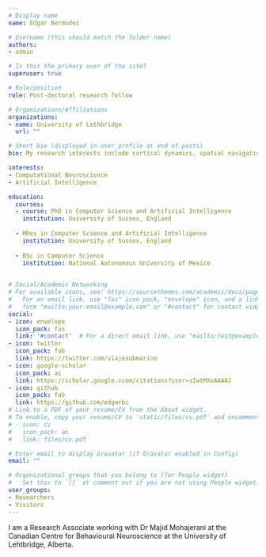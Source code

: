```yaml
---
# Display name
name: Edgar Bermudez

# Username (this should match the folder name)
authors:
- admin

# Is this the primary user of the site?
superuser: true

# Role/position
role: Post-doctoral research fellow

# Organizations/Affiliations
organizations:
- name: University of Lethbridge
  url: ""

# Short bio (displayed in user profile at end of posts)
bio: My research interests include cortical dynamics, spatial navigation, learning and memory.

interests:
- Computational Neuroscience
- Artificial Intelligence

education:
  courses:
  - course: PhD in Computer Science and Artificial Intelligence
    institution: University of Sussex, England
  
  - MRes in Computer Science and Artificial Intelligence
    institution: University of Sussex, England
    
  - BSc in Computer Science
    institution: National Autonomous University of Mexico
    

# Social/Academic Networking
# For available icons, see: https://sourcethemes.com/academic/docs/page-builder/#icons
#   For an email link, use "fas" icon pack, "envelope" icon, and a link in the
#   form "mailto:your-email@example.com" or "#contact" for contact widget.
social:
- icon: envelope
  icon_pack: fas
  link: '#contact'  # For a direct email link, use "mailto:test@example.org".
- icon: twitter
  icon_pack: fab
  link: https://twitter.com/viajesubmarino
- icon: google-scholar
  icon_pack: ai
  link: https://scholar.google.ccom/citations?user=sIwtMXoAAAAJ
- icon: github
  icon_pack: fab
  link: https://github.com/edgarbc
# Link to a PDF of your resume/CV from the About widget.
# To enable, copy your resume/CV to `static/files/cv.pdf` and uncomment the lines below.
# - icon: cv
#   icon_pack: ai
#   link: files/cv.pdf

# Enter email to display Gravatar (if Gravatar enabled in Config)
email: ""

# Organizational groups that you belong to (for People widget)
#   Set this to `[]` or comment out if you are not using People widget.
user_groups:
- Researchers
- Visitors
---
```



I am a Research Associate working with Dr Majid Mohajerani at the Canadian Centre for Behavioural Neuroscience at the University of Lehtbridge, Alberta.

